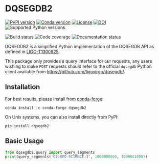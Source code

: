 # DQSEGDB2

[![PyPI version](https://badge.fury.io/py/dqsegdb2.svg)](http://badge.fury.io/py/dqsegdb2)
[![Conda version](https://img.shields.io/conda/vn/conda-forge/dqsegdb2.svg)](https://anaconda.org/conda-forge/dqsegdb2/)
[![License](https://img.shields.io/pypi/l/dqsegdb2.svg)](https://choosealicense.com/licenses/gpl-3.0/)
[![DOI](https://zenodo.org/badge/136390328.svg)](https://zenodo.org/badge/latestdoi/136390328)
![Supported Python versions](https://img.shields.io/pypi/pyversions/dqsegdb2.svg)

[![Build status](https://git.ligo.org/duncanmmacleod/dqsegdb2/badges/main/pipeline.svg)](https://git.ligo.org/duncanmmacleod/dqsegdb2/-/pipelines)
![Code coverage](https://git.ligo.org/duncanmmacleod/dqsegdb2/badges/main/coverage.svg)
[![Documentation status](https://readthedocs.org/projects/dqsegdb2/badge/?version=latest)](https://dqsegdb2.readthedocs.io/en/latest/?badge=latest)

DQSEGDB2 is a simplified Python implementation of the DQSEGDB API as defined in
[LIGO-T1300625](https://dcc.ligo.org/LIGO-T1300625).

This package only provides a query interface for `GET` requests, any users
wishing to make `POST` requests should refer to the official `dqsegdb` Python
client available from <https://github.com/ligovirgo/dqsegdb/>.

## Installation

For best results, please install from [conda-forge](https://conda-forge.org/):

```shell
conda install -c conda-forge dqsegdb2
```

On Unix systems, you can also install directly from PyPI:

```shell
pip install dqsegdb2
```

## Basic Usage

```python
from dqsegdb2.query import query_segments
print(query_segments('G1:GEO-SCIENCE:1', 1000000000, 1000001000))
```

